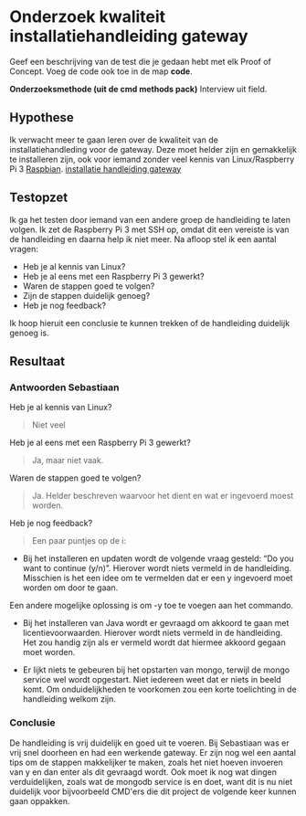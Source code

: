 Onderzoek kwaliteit installatiehandleiding gateway
===============================

Geef een beschrijving van de test die je gedaan hebt met elk Proof of Concept. Voeg 
 de code ook toe in de map **code**.

**Onderzoeksmethode (uit de cmd methods pack)**
Interview uit field.

## Hypothese
Ik verwacht meer te gaan leren over de kwaliteit van de installatiehandleding voor de gateway. Deze moet helder zijn en gemakkelijk te installeren zijn, ook voor iemand zonder veel kennis van Linux/Raspberry Pi 3 [Raspbian](https://www.raspberrypi.org/downloads/raspbian/).
[installatie handleiding gateway](../../opleverings-documentatie/installatie-handleiding-gateway.md)

## Testopzet 
Ik ga het testen door iemand van een andere groep de handleiding te laten volgen. Ik zet de Raspberry Pi 3 met SSH op, omdat dit een vereiste is van de handleiding en daarna help ik niet meer. Na afloop stel ik een aantal vragen:

- Heb je al kennis van Linux?
- Heb je al eens met een Raspberry Pi 3 gewerkt?
- Waren de stappen goed te volgen?
- Zijn de stappen duidelijk genoeg?
- Heb je nog feedback?
 
 Ik hoop hieruit een conclusie te kunnen trekken of de handleiding duidelijk genoeg is. 
 
## Resultaat
### Antwoorden Sebastiaan

Heb je al kennis van Linux?
> Niet veel

Heb je al eens met een Raspberry Pi 3 gewerkt?

> Ja, maar niet vaak.

Waren de stappen goed te volgen?
> Ja. Helder beschreven waarvoor het dient en wat er ingevoerd moest worden.

Heb je nog feedback?
> Een paar puntjes op de i:
>
-   Bij het installeren en updaten wordt de volgende vraag gesteld: “Do you want
    to continue (y/n)”. Hierover wordt niets vermeld in de handleiding.
    Misschien is het een idee om te vermelden dat er een y ingevoerd moet worden
    om door te gaan.
>
Een andere mogelijke oplossing is om -y toe te voegen aan het commando.
>
-   Bij het installeren van Java wordt er gevraagd om akkoord te gaan met
    licentievoorwaarden. Hierover wordt niets vermeld in de handleiding. Het zou
    handig zijn als er vermeld wordt dat hiermee akkoord gegaan moet worden.
>
-   Er lijkt niets te gebeuren bij het opstarten van mongo, terwijl de mongo
    service wel wordt opgestart. Niet iedereen weet dat er niets in beeld komt.
    Om onduidelijkheden te voorkomen zou een korte toelichting in de handleiding
    welkom zijn.


### Conclusie
De handleiding is vrij duidelijk en goed uit te voeren. Bij Sebastiaan was er vrij snel doorheen en had een werkende gateway. Er zijn nog wel een aantal tips om de stappen makkelijker te maken, zoals het niet hoeven invoeren van y en dan enter als dit gevraagd wordt. Ook moet ik nog wat dingen verduidelijken, zoals wat de mongodb service is en doet, want dit is nu niet duidelijk voor bijvoorbeeld CMD'ers die dit project de volgende keer kunnen gaan oppakken. 


